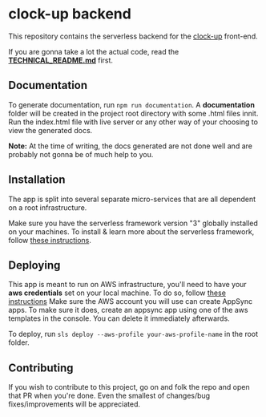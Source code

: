 # **clock-up backend**
This repository contains the serverless backend for the [clock-up](https://github.com/michael-codesjs/clock-up) front-end.

If you are gonna take a lot the actual code, read the [**TECHNICAL_README.md**](https://github.com/michael-codesjs/clock-up-backend/blob/main/TECHNICAL_README.md) first.

## **Documentation**
To generate documentation, run `npm run documentation`.
A **documentation** folder will be created in the project root directory with some .html files innit.
Run the index.html file with live server or any other way of your choosing to view the generated docs.

**Note:** At the time of writing, the docs generated are not done well and are probably not gonna be of much help to you. 

## **Installation**
The app is split into several separate micro-services that are all dependent on a root infrastructure.

Make sure you have the serverless framework version "3" globally installed on your machines. To install & learn more about the serverless framework, follow [these instructions](https://www.serverless.com/framework/docs/getting-started).

## **Deploying**
This app is meant to run on AWS infrastructure, you'll need to have your **aws credentials** set on your local machine. To do so, follow [these instructions](https://docs.aws.amazon.com/sdk-for-javascript/v2/developer-guide/loading-node-credentials-shared.html)
Make sure the AWS account you will use can create AppSync apps. To make sure it does, create an appsync app using one of the aws templates in the console. You can delete it immediately afterwards.

To deploy, run `sls deploy --aws-profile your-aws-profile-name` in the root folder.

## **Contributing**
If you wish to contribute to this project, go on and folk the repo and open that PR when you're done. Even the smallest of changes/bug fixes/improvements will be appreciated.
